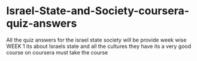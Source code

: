 # Israel-State-and-Society-coursera-quiz-answers
All the quiz answers for the israel state society will be provide week wise
  WEEK 1
its about Israels state and all the cultures they have its a very good course on coursera must take the course

